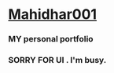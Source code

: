 # [Mahidhar001](https://mahidhar001.github.io)

### MY personal portfolio

### SORRY FOR UI . I'm busy.